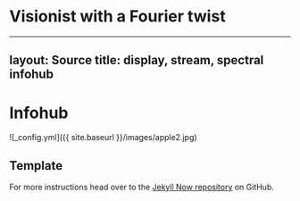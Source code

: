 # Visionist with a Fourier twist


---
layout: Source
title: display, stream, spectral infohub
---

# Infohub

![_config.yml]({{ site.baseurl }}/images/apple2.jpg)


## Template
For more instructions head over to the [Jekyll Now repository](https://github.com/barryclark/jekyll-now) on GitHub.
